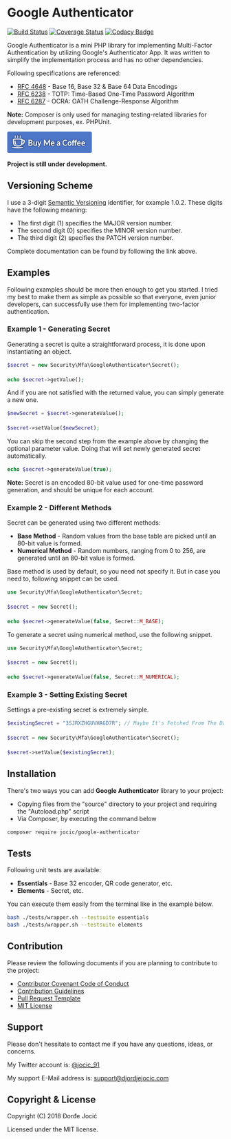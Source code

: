 # Google Authenticator

[![Build Status](https://travis-ci.org/jocic/PHP.GoogleAuthenticator.svg?branch=master)](https://travis-ci.org/jocic/PHP.GoogleAuthenticator) [![Coverage Status](https://coveralls.io/repos/github/jocic/PHP.GoogleAuthenticator/badge.svg?branch=master)](https://coveralls.io/github/jocic/PHP.GoogleAuthenticator?branch=master) [![Codacy Badge](https://api.codacy.com/project/badge/Grade/8e44ebb82f3746cca8443b60b683706f)](https://www.codacy.com/app/jocic/PHP.GoogleAuthenticator?utm_source=github.com&amp;utm_medium=referral&amp;utm_content=jocic/PHP.GoogleAuthenticator&amp;utm_campaign=Badge_Grade)

Google Authenticator is a mini PHP library for implementing Multi-Factor Authentication by utilizing Google's Authenticator App. It was written to simplify the implementation process and has no other dependencies.

Following specifications are referenced:

* [RFC 4648](documentation/rfc4648.txt) - Base 16, Base 32 & Base 64 Data Encodings
* [RFC 6238](documentation/rfc6238.txt) - TOTP: Time-Based One-Time Password Algorithm
* [RFC 6287](documentation/rfc6287.txt) - OCRA: OATH Challenge-Response Algorithm

**Note:** Composer is only used for managing testing-related libraries for development purposes, ex. PHPUnit.

[![Buy Me Coffee](images/buy-me-coffee.png)](https://www.paypal.me/DjordjeJocic)

**Project is still under development.**

## Versioning Scheme

I use a 3-digit [Semantic Versioning](https://semver.org/spec/v2.0.0.html) identifier, for example 1.0.2. These digits have the following meaning:

* The first digit (1) specifies the MAJOR version number.
* The second digit (0) specifies the MINOR version number.
* The third digit (2) specifies the PATCH version number.

Complete documentation can be found by following the link above.

## Examples

Following examples should be more then enough to get you started. I tried my best to make them as simple as possible so that everyone, even junior developers, can successfully use them for implementing two-factor authentication.

### Example 1 - Generating Secret

Generating a secret is quite a straightforward process, it is done upon instantiating an object.

```php
$secret = new Security\Mfa\GoogleAuthenticator\Secret();

echo $secret->getValue();
```

And if you are not satisfied with the returned value, you can simply generate a new one.

```php
$newSecret = $secret->generateValue();

$secret->setValue($newSecret);
```

You can skip the second step from the example above by changing the optional parameter value. Doing that will set newly generated secret automatically.

```php
echo $secret->generateValue(true);
```

**Note:** Secret is an encoded 80-bit value used for one-time password generation, and should be unique for each account.

### Example 2 - Different Methods

Secret can be generated using two different methods:

* **Base Method** - Random values from the base table are picked until an 80-bit value is formed.
* **Numerical Method** - Random numbers, ranging from 0 to 256, are generated until an 80-bit value is formed.

Base method is used by default, so you need not specify it. But in case you need to, following snippet can be used.

```php
use Security\Mfa\GoogleAuthenticator\Secret;

$secret = new Secret();

echo $secret->generateValue(false, Secret::M_BASE);

```

To generate a secret using numerical method, use the following snippet.


```php
use Security\Mfa\GoogleAuthenticator\Secret;

$secret = new Secret();

echo $secret->generateValue(false, Secret::M_NUMERICAL);
```

### Example 3 - Setting Existing Secret

Settings a pre-existing secret is extremely simple.

```php
$existingSecret = "3SJRXZHGUVHAGD7R"; // Maybe It's Fetched From The Database

$secret = new Security\Mfa\GoogleAuthenticator\Secret();

$secret->setValue($existingSecret);
```

## Installation

There's two ways you can add **Google Authenticator** library to your project:

* Copying files from the "source" directory to your project and requiring the "Autoload.php" script
* Via Composer, by executing the command below

```bash
composer require jocic/google-authenticator
```

## Tests

Following unit tests are available:

* **Essentials** - Base 32 encoder, QR code generator, etc.
* **Elements** - Secret, etc.

You can execute them easily from the terminal like in the example below.

```bash
bash ./tests/wrapper.sh --testsuite essentials
bash ./tests/wrapper.sh --testsuite elements
```

## Contribution

Please review the following documents if you are planning to contribute to the project:

* [Contributor Covenant Code of Conduct](code_of_conduct.md)
* [Contribution Guidelines](contributing.md)
* [Pull Request Template](pull_request_template.md)
* [MIT License](license.md)

## Support

Please don't hessitate to contact me if you have any questions, ideas, or concerns.

My Twitter account is: [@jocic_91](https://www.twitter.com/jocic_91)

My support E-Mail address is: <support@djordjejocic.com>

## Copyright & License

Copyright (C) 2018 Đorđe Jocić

Licensed under the MIT license.
